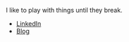 I like to play with things until they break.

- [LinkedIn](https://www.linkedin.com/in/c0w80yd4n)
- [Blog](https://kylemetscher.com)

